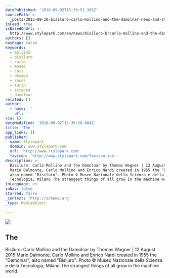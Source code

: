 ```yaml
---
datePublished: '2016-09-02T15:39:51.385Z'
sourcePath: >-
  _posts/2015-08-30-bisiluro-carlo-mollino-and-the-damolnar-news-and-stories-at.md
inFeed: true
isBasedOnUrl: >-
  http://www.stylepark.com/en/news/bisiluro-brcarlo-mollino-and-the-damolnar/361247
authors: []
hasPage: false
keywords:
  - mollino
  - bisiluro
  - carlo
  - museo
  - cars
  - design
  - races
  - turin
  - scienza
  - damolnar
related: []
author:
  - name: ''
    url: ''
via: {}
dateModified: '2016-09-02T15:39:50.804Z'
title: 'The '
app_links: []
publisher:
  name: Stylepark
  domain: www.stylepark.com
  url: 'http://www.stylepark.com'
  favicon: 'http://www.stylepark.com/favicon.ico'
description: >-
  Bisiluro: Carlo Mollino and the Damolnar by Thomas Wagner | 12 August 2015
  Mario Dalmonte, Carlo Mollino and Enrico Nardi created in 1955 the "Damolnar",
  also named "Bisiluro". Photo © Museo Nazionale della Scienza e della
  Tecnologia, Milano The strangest things of all grow in the machine world.
inLanguage: en
inNav: false
starred: false
_context: 'http://schema.org'
_type: MediaObject

---
```

<article style=""><img src="https://s3-us-west-2.amazonaws.com/the-grid-img/p/76e0f46839fe7523e4d4f053e89ecaa74ad31b07.jpg" /><h1>The </h1><p>Bisiluro: Carlo Mollino and the Damolnar by Thomas Wagner | 12 August 2015 Mario Dalmonte, Carlo Mollino and Enrico Nardi created in 1955 the "Damolnar", also named "Bisiluro". Photo © Museo Nazionale della Scienza e della Tecnologia, Milano The strangest things of all grow in the machine world.</p></article>
